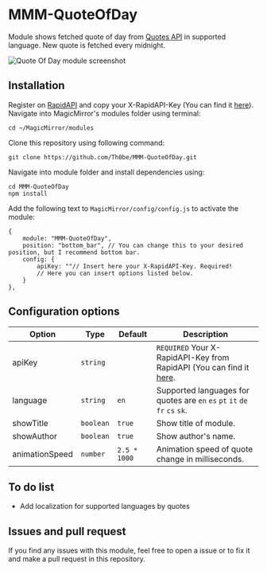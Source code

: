 # MMM-QuoteOfDay
Module shows fetched quote of day from [Quotes API](https://rapidapi.com/martin.svoboda/api/quotes15/) in supported language. New quote is fetched every midnight.

![Quote Of Day module screenshot](screenshots/screenshot_quoteofday.png)

## Installation
Register on [RapidAPI](https://rapidapi.com/hub) and copy your X-RapidAPI-Key (You can find it [here](https://rapidapi.com/martin.svoboda/api/quotes15/)).
Navigate into MagicMirror's modules folder using terminal:
```
cd ~/MagicMirror/modules
```
Clone this repository using following command: 
```
git clone https://github.com/Th0be/MMM-QuoteOfDay.git
```
Navigate into module folder and install dependencies using:
```
cd MMM-QuoteOfDay
npm install
```
Add the following text to ```MagicMirror/config/config.js``` to activate the module:
```
{
    module: "MMM-QuoteOfDay",
    position: "bottom_bar", // You can change this to your desired position, but I recommend bottom bar.
    config: {
        apiKey: ""// Insert here your X-RapidAPI-Key. Required!
        // Here you can insert options listed below.
    }
},
```

## Configuration options
| **Option** | **Type**  | **Default** | **Description** |
| ---------- | --------- | ----------- | --------------- |
| apiKey | ```string```  | ``` ``` | ```REQUIRED``` Your X-RapidAPI-Key from RapidAPI (You can find it [here](https://rapidapi.com/martin.svoboda/api/quotes15/). |
| language | ```string```  | ```en``` |  Supported languages for quotes are ```en``` ```es``` ```pt``` ```it``` ```de``` ```fr``` ```cs``` ```sk```. |
| showTitle | ```boolean```  | ```true``` | Show title of module. |
| showAuthor | ```boolean``` | ```true``` | Show author's name. |
| animationSpeed | ```number```  | ```2.5 * 1000``` | Animation speed of quote change in milliseconds. |

## To do list
+ Add localization for supported languages by quotes

## Issues and pull request
If you find any issues with this module, feel free to open a issue or to fix it and make a pull request in this repository.